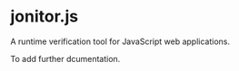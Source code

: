 # jonitor.js
A runtime verification tool for JavaScript web applications.

To add further dcumentation.
